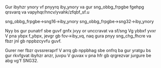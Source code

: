 Gur ibyhzr ynory vf pnyyrq iby_ynory va gur sng_obbg_frpgbe fgehpg qrsvarq va vapyhqr/hncv/yvahk/zfqbf_sf.u

sng_obbg_frpgbe->sng16->iby_ynory
sng_obbg_frpgbe->sng32->iby_ynory

Nyy bs gur punatrf sbe guvf gnfx jvyy or unccravat va sf/sng
Vg ybbxf yvxr V pna ybpx f_ybpx, jevgr gb fov->iby_vq, naq gura pnyy sng_chg_fhcre va fbzr jnl gb nppbzcyvfu guvf.

Gurer ner fbzr qvssreraprf V arrq gb nppbhag sbe onfrq ba gur yratgu bs gur rkvfgvat ibyhzr anzr, juvpu V guvax v pna hfr gb qrgrezvar jurgure be abg vg'f SNG32.

